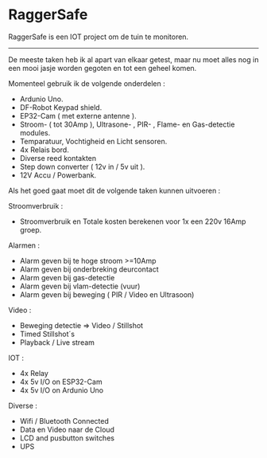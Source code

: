 # RaggerSafe
RaggerSafe is een IOT project om de tuin te monitoren.

-------------------------------------------------------------------------------

De meeste taken heb ik al apart van elkaar getest, maar nu moet 
alles nog in een mooi jasje worden gegoten en tot een geheel komen.

Momenteel gebruik ik de volgende onderdelen :
- Ardunio Uno.
- DF-Robot Keypad shield.
- EP32-Cam ( met externe antenne ).
- Stroom- ( tot 30Amp ), Ultrasone- , PIR- , Flame- en Gas-detectie modules.
- Temparatuur, Vochtigheid en Licht sensoren.
- 4x Relais bord.
- Diverse reed kontakten
- Step down converter ( 12v in / 5v uit ).
- 12V Accu / Powerbank.


Als het goed gaat moet dit de volgende taken kunnen uitvoeren : 


Stroomverbruik :
- Stroomverbruik en Totale kosten berekenen voor 1x een 220v 16Amp groep.

Alarmen : 
- Alarm geven bij te hoge stroom >=10Amp
- Alarm geven bij onderbreking deurcontact
- Alarm geven bij gas-detectie
- Alarm geven bij vlam-detectie (vuur)
- Alarm geven bij beweging ( PIR / Video en Ultrasoon)

Video : 
- Beweging detectie => Video / Stillshot
- Timed Stillshot´s
- Playback / Live stream

IOT :
- 4x Relay
- 4x 5v I/O on ESP32-Cam
- 4x 5v I/O on Ardunio Uno

Diverse :

- Wifi / Bluetooth Connected
- Data en Video naar de Cloud 
- LCD and pusbutton switches
- UPS


